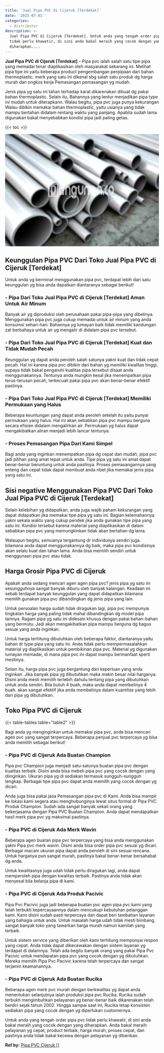 ```yaml
---
title: 'Jual Pipa PVC di Cijeruk [Terdekat]'
date: '2025-07-01'
categories:
  - distributor
description: >-
  Jual Pipa PVC di Cijeruk [Terdekat]. Untuk anda yang tengah order pipa pvc
  tidak perlu khawatir, di sini anda bakal meraih yang cocok dengan yang
  diharapkan....
---
```


**Jual Pipa PVC di Cijeruk \[Terdekat\]** – Pipa pvc ialah salah satu tipe pipa yang memadai tenar diaplikasikan oleh masyarakat sekarang ini. Melihat pipa tipe ini yaitu beberapa product pengembangan perpipaan dari bahan thermoplastic. merk yang satu ini dikenal sbg salah satu produk dg harga murah dan ongkos kerja Pemasangan pemasangan yg mudah.

Jenis pipa yg satu ini tahan terhadap karat dikarenakan dibuat dg pakai bahan thermoplastic. Selain itu, Bahannya yang lentur menjadikan pipa type ini mudah untuk diterapkann. Walau begitu, pipa pvc juga punya kekurangan Walau dibikin memakai bahan thermoplastic, yaitu usianya yang tidak mampu bertahan didalam rentang waktu yang panjang. Apabila sudah lama digunakan bakal menyebabkan kondisi pipa jadi paling getas.

{{< toc >}}

![Jual Pipa PVC di Cijeruk [Terdekat]](/images/jaul-pipa-pvc-48.png)

## Keunggulan Pipa PVC Dari Toko Jual Pipa PVC di Cijeruk \[Terdekat\]

Untuk anda yg berminat menggunakan pipa pvc, terdapat lebih dari satu keunggulan yg bisa anda dapatkan diantaranya sebagai berikut!

### \- Pipa Dari Toko Jual Pipa PVC di Cijeruk \[Terdekat\] Aman Untuk Air Minum

Banyak air yg diproduksi oleh perusahaan pakai pipa-pipa yang dibelinya. Menggunakan pipa pvc juga cukup memadai untuk air minum yang anda konsumsi sehari-hari. Bahannya yg lumayan baik tidak memiliki kandungan zat berbahaya untuk air yg mengalir di didalam pipa pvc tersebut.

### \- Pipa Dari Toko Jual Pipa PVC di Cijeruk \[Terdekat\] Kuat dan Tidak Mudah Pecah

Keunggulan yg dapat anda peroleh salah satunya yakni kuat dan tidak cepat pecah. Hal ini karena pipa pvc dibikin dari bahan yg memiliki kwalitas tinggi, supaya tidak bakal pengaruhi kualitas pipa tersebut disaat anda menggunakannya. Tentunya anda mungkin kesal jika menempatkan pipa terus-terusan pecah, terkecuali pakai pipa pvc akan benar-benar efektif pastinya.

### \- Pipa Dari Toko Jual Pipa PVC di Cijeruk \[Terdekat\] Memiliki Permukaan yang Halus

Beberapa keuntungan yang dapat anda peroleh setelah itu yaitu punyai permukaan yang halus. Hal ini akan sebabkan pipa pvc mampu berguna secara efisien didalam mengalirkan air. Permukaan yg halus dapat mengakibatkan aliran menjadi lebih lancar tentunya.

### \- Proses Pemasangan Pipa Dari Kami Simpel

Bagi anda yang inginkan menempatkan pipa dg cepat dan mudah, pipa pvc jadi pilihan yang amat tepat untuk anda. Tipe pipa yg satu ini amat dapat benar-benar beruntung untuk anda pastinya. Proses pemasangannya yang enteng dan cepat tidak dapat membuat anda ribet jika memakai jenis pipa yang satu ini.

## Sisi negative Menggunakan Pipa PVC Dari Toko Jual Pipa PVC di Cijeruk \[Terdekat\]

Selain kelebihan yg didapatkan, anda juga wajib paham kekurangan yang dapat didapatkan jika memakai tipe pipa yg satu ini. Bagian kelemahannya yakni sekala waktu yang cukup pendek jika anda gunakan tipe pipa yang satu ini. Kondisi tersebut karena material yang diaplikasikan di dalam sebabkan pipa pvc yang memungkinkan tidak akan bertahan dg lama.

Walaupun begitu, semuanya tergantung dr individunya sendiri juga. bilamana anda dapat menggunakannya dg baik, maka pipa pvc kondisinya akan selalu kuat dan tahan lama. Anda bisa memilih sendiri untuk menggunaan pipa pvc atau tidak.

## Harga Grosir Pipa PVC di Cijeruk

Apakah anda sedang mencari agen agen pipa pvc? jenis pipa yg satu ini sesungguhnya sangat banyak diburu oleh banyak kalangan. Keadaan ini sebab terdapat banyak keunggulan yang dapat didapatkan bilamana memilih gunakan pipa pvc dibandingkan dg jenis pipa yang lain.

Untuk persoalan harga sudah tidak diragukan lagi, pipa pvc mempunyai tingkatan harga yang paling tidak mahal dibandingkan dg model pipa lainnya. Ragam pipa yg satu ini didesain khusus dengan pakai bahan-bahan yang bermutu. Jadi akan mengakibatkan pipa mampu berguna dg bagus sesuai yang anda inginkan.

Untuk harga terhitung dibutuhkan oleh beberapa faktor, diantaranya yaitu bahan dr type pipa yang satu ini. Anda tidak perlu mempermasalahkan material yg diaplikasikan untuk pembikinan pipa pvc. Material yg digunakan lumayan memadai, di mana pipa pvc ini dapat mampu bermanfaat sperti mestinya.

Selain itu, harga pipa pvc juga bergantung dari keperluan yang anda inginkan. Jika banyak pipa yg dibutuhkan maka makin besar nilai harganya. Disini anda mesti memilih terlebih dahulu tentang pipa yang dibutuhkan untuk anda sendiri. Bila butuh 4 buah, maka anda dapat membelinya 4 buah. akan sangat efektif jika anda membelinya dalam kuantitas yang lebih dari pipa yg dibutuhkan.

## Toko Pipa PVC di Cijeruk

{{< table-tables table="table2" >}}

Bagi anda yg menginginkan untuk memakai pipa pvc, anda bisa mencari agen pvc yang sangat terpercaya. Beberapa penjual pvc terpercaya yg bisa anda memilih sebagai berikut!

### \- Pipa PVC di Cijeruk Ada Buatan Champion

Pipa pvc Champion juga menjadi satu-satunya buatan pipa pvc dengan kualitas terbaik. Disini anda bisa mebeli pipa pvc yang cocok dengan yang diinginkan. Ukuran pipa yg di sediakan termasuk sungguh-sungguh lengkap. Berbagai tipe pipa pvc dapat anda memilih yang cocok dengan yg dicari.

Anda juga bisa pakai jasa Pemasangan pipa pvc di Kami. Anda bisa mampir ke lokasi kami segera atau menghubunginya lewat situs formal dr Pipa PVC Produk Champion. Sudah ada sangat banyak sekali orang yang bekerjasama dengan Pipa PVC Buatan Champion. Anda dapat mendapatkan hasil merk pipa pvc yg maksimal pastinya.

### \- Pipa PVC di Cijeruk Ada Merk Wavin

Beberapa agen buatan pipa pvc terpercaya yang bisa anda menggunakan yakni Pipa pvc merk wavin. Disini anda bisa order pipa pvc sesuai yg dicari. Berbagai macam ukuran pipa dapat anda peroleh di sini sesuai rencana. Untuk harganya pun sangat murah, pastinya bakal benar-benar bersahabat dg anda.

Untuk kwalitasnya juga udah tidak perlu diragukan lagi, anda dapat memperoleh pipa dengan kwalitas terbaik. Pastinya anda tidak akan menyesal bila belanja pipa di kami.

### \- Pipa PVC di Cijeruk Ada Produk Pacivic

Pipa Pvc Pacivic juga jadi beberapa buatan pvc agen pipa pvc kami yang telah terbukti kepercayaannya dalam mencukupi kebutuhan pelanggan kami. Kami disini sudah pasti terpercaya dan dapat beri tambahan layanan yang bahagia untuk anda. Untuk masalah harga udah tidak mesti bimbang, sangat banyak toko yang tawarkan harga murah namun kamilah yang terbaik.

Untuk sistem service yang diberikan oleh kami terhitung mempunyai respon yang cepat. Anda tidak dapat dikecewakan dengan sistem layanan yg terdapat di dalamnya. Telah ada begitu banyak orang yang pakai Pipa Pvc Pacivic untuk mendapatan pipa pvc yang cocok dengan yg dibutuhkan. Mereka memilih Pipa Pvc Pacivic karena telah terpercaya dan sangat terjamin keamanannya.

### \- Pipa PVC di Cijeruk Ada Buatan Rucika

Beberapa agen merk pvc murah dengan berkwalitas yg dapat anda menentukan selanjutnya ialah produksi pipa pvc Rucika. Rucika sudah terbukti mengimbuhkan pelayanan yg benar-benar baik dikarenakan telah berdiri sejak tahun 2002. Hingga sampai saat ini, Rucika tetap konsisten sediakan pipa yang cocok dengan yg diperlukan customernya.

Untuk anda yang tengah order pipa pvc tidak perlu khawatir, di sini anda bakal meraih yang cocok dengan yang diharapkan. Anda bakal meraih pelayanan yg cepat, product terbaik, harga murah, proses cepat, dan pastinya anda tidak bakal kecewa dengan pelayanan yg diberikan.

**Ref by:** [Pipa PVC Cijeruk []](https://id.wikipedia.org/wiki/Pipa)
